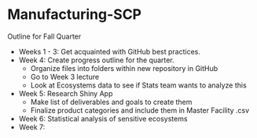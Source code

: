 # Manufacturing-SCP
Outline for Fall Quarter
* Weeks 1 - 3: Get acquainted with GitHub best practices.
* Week 4: Create progress outline for the quarter.
  * Organize files into folders within new repository in GitHub
  * Go to Week 3 lecture
  * Look at Ecosystems data to see if Stats team wants to analyze this
* Week 5: Research Shiny App 
  * Make list of deliverables and goals to create them
  * Finalize product categories and include them in Master Facility .csv
* Week 6: Statistical analysis of sensitive ecosystems
* Week 7: 